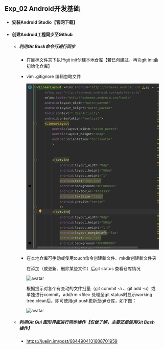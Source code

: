 ## Exp_02 Android开发基础

- #### 安装Android Studio【官网下载】

- #### 创建Android工程同步至Github

  - ##### 利用Git Bash命令行进行同步

    - 在目标文件夹下执行git init创建本地仓库【若已创建过，再次git init会初始化仓库】

    - vim .gitignore 编辑忽略文件

      ![avatar](https://github.com/lyhah/Android-/blob/main/andr%E6%88%AA%E5%9B%BE/%E5%B1%8F%E5%B9%95%E6%88%AA%E5%9B%BE%202022-11-13%20205356.png)

    - 在本地仓库可手动或使用touch命令创建新文件、mkdir创建新文件夹

      在添加（或更新、删除某些文件）后git status 查看仓库情况

      ![avatar](https://i.ibb.co/VgSNpPT/01-2.png)

      根据提示对各个有变动的文件批量（git commit -a 、git add -u）或单独进行commit，add/rm  \<file> 处理至git status时显示working tree clean后，即可使用git push更新至git仓库，如下图：

      ![avatar](https://i.ibb.co/wLvFHLs/01-3.png)

    

  - ##### 利用Git Gui 图形界面进行同步操作【仅做了解，主要还是使用Git Bash操作】

    - https://juejin.im/post/6844904101608701959

